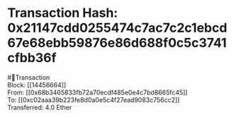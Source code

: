 
Transaction Hash: 0x21147cdd0255474c7ac7c2c1ebcd67e68ebb59876e86d688f0c5c3741cfbb36f
====================================================================================
  
#💸Transaction  
Block: [[14456664]]  
From: [[0x68b3465833fb72a70ecdf485e0e4c7bd8665fc45]]  
To: [[0xc02aaa39b223fe8d0a0e5c4f27ead9083c756cc2]]  
Transferred: 4.0 Ether
